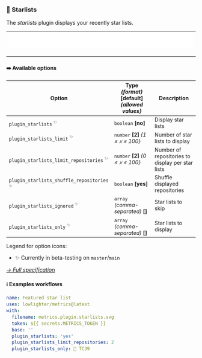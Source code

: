 ### 💫 Starlists

The *starlists* plugin displays your recently star lists.

<table>
  <td align="center">
    <img src="https://github.com/lowlighter/lowlighter/blob/master/metrics.plugin.starlists.svg">
    <img width="900" height="1" alt="">
  </td>
</table>

#### ➡️ Available options

<!--options-->
| Option | Type *(format)* **[default]** *{allowed values}* | Description |
| ------ | -------------------------------- | ----------- |
| `plugin_starlists` <sup>✨</sup> | `boolean` **[no]** | Display star lists |
| `plugin_starlists_limit` <sup>✨</sup> | `number` **[2]** *{1 ≤ 𝑥 ≤ 100}* | Number of star lists to display |
| `plugin_starlists_limit_repositories` <sup>✨</sup> | `number` **[2]** *{0 ≤ 𝑥 ≤ 100}* | Number of repositories to display per star lists |
| `plugin_starlists_shuffle_repositories` <sup>✨</sup> | `boolean` **[yes]** | Shuffle displayed repositories |
| `plugin_starlists_ignored` <sup>✨</sup> | `array` *(comma-separated)* **[]** | Star lists to skip |
| `plugin_starlists_only` <sup>✨</sup> | `array` *(comma-separated)* **[]** | Star lists to display |


Legend for option icons:
* ✨ Currently in beta-testing on `master`/`main`
<!--/options-->

*[→ Full specification](metadata.yml)*

#### ℹ️ Examples workflows

<!--examples-->
```yaml
name: Featured star list
uses: lowlighter/metrics@latest
with:
  filename: metrics.plugin.starlists.svg
  token: ${{ secrets.METRICS_TOKEN }}
  base: ''
  plugin_starlists: 'yes'
  plugin_starlists_limit_repositories: 2
  plugin_starlists_only: 🤘 TC39

```
<!--/examples-->